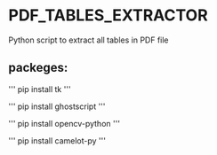 # PDF_TABLES_EXTRACTOR
Python script to extract all tables in PDF file

## packeges:

'''
pip install tk
'''

'''
pip install ghostscript
'''

'''
pip install opencv-python
'''


'''
pip install camelot-py
'''
